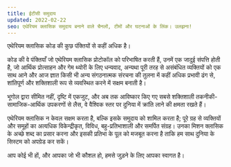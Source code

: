 ```yaml
---
title: ईटीसी समुदाय
updated: 2022-02-22
seo: एथेरियम क्लासिक समुदाय बनाने वाले चैनलों, टीमों और घटनाओं के लिंक। उलझना!
---
```


एथेरियम क्लासिक कोड की कुछ पंक्तियों से कहीं अधिक है।

कोड की वे पंक्तियाँ जो एथेरियम क्लासिक प्रोटोकॉल को परिभाषित करती हैं, उनमें एक जादुई संपत्ति होती है, जो आर्थिक प्रोत्साहन और गेम थ्योरी के लिए धन्यवाद, अन्यथा पूरी तरह से असंबंधित व्यक्तियों को एक साथ आने और आज ज्ञात किसी भी अन्य संगठनात्मक संरचना की तुलना में कहीं अधिक प्रभावी ढंग से, शांतिपूर्ण और शक्तिशाली रूप से व्यवस्थित करने में सक्षम बनाती है।

भूगोल द्वारा सीमित नहीं, दृष्टि में एकजुट, और अब तक आविष्कार किए गए सबसे शक्तिशाली तकनीकी-सामाजिक-आर्थिक उपकरणों से लैस, वे वैश्विक स्तर पर दुनिया में क्रांति लाने की क्षमता रखते हैं।

एथेरियम क्लासिक न केवल सक्षम करता है, बल्कि इसके समुदाय को शामिल करता है; पूरे ग्रह से व्यक्तियों और समूहों का अत्यधिक विकेन्द्रीकृत, विविध, बहु-प्रतिभाशाली और समर्पित संग्रह। उनका मिशन क्लासिक के अच्छे शब्द का प्रसार करना और इसकी प्रतिभा के पूल को मजबूत करना है ताकि हम साथ दुनिया के सिस्टम को अपग्रेड कर सकें।

आप कोई भी हों, और आपका जो भी कौशल हो, हमसे जुड़ने के लिए आपका स्वागत है।
